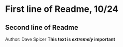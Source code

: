 # First line of Readme, 10/24
## Second line of Readme
Author: Dave Spicer
**This text is _extremely_ important**
